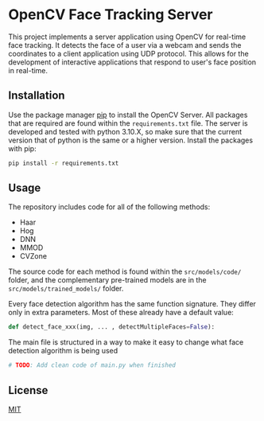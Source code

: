 # OpenCV Face Tracking Server

This project implements a server application using OpenCV for real-time face tracking. It detects the face of a user via a webcam and sends the coordinates to a client application using UDP protocol. This allows for the development of interactive applications that respond to user's face position in real-time.

## Installation

Use the package manager [pip](https://pip.pypa.io/en/stable/) to install the  OpenCV Server. All packages that are required are found within the `requirements.txt` file. The server is developed and tested with python 3.10.X, so make sure that the current version that of python is the same or a higher version. Install the packages with pip: 

```bash
pip install -r requirements.txt
```


## Usage

The repository includes code for all of the following methods:
- Haar
- Hog
- DNN
- MMOD
- CVZone

The source code for each method is found within the `src/models/code/` folder, and the complementary pre-trained models are in the `src/models/trained_models/` folder. 

Every face detection algorithm has the same function signature. They differ only in extra parameters. Most of these already have a default value:
```python
def detect_face_xxx(img, ... , detectMultipleFaces=False):
```

The main file is structured in a way to make it easy to change what face detection algorithm is being used

```python
# TODO: Add clean code of main.py when finished
```

## License

[MIT](https://github.com/RIT-NTNU-Bachelor/OpenCV_Server/blob/main/LICENSE)
